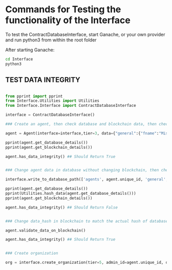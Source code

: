 # Commands for Testing the functionality of the Interface

To test the ContractDatabaseInterface, start Ganache, or your own provider and run python3 from within the root folder

After starting Ganache:

```sh
cd Interface
python3

```

## TEST DATA INTEGRITY

```py

from pprint import pprint
from Interface.Utilities import Utilities
from Interface.Interface import ContractDatabaseInterface

interface = ContractDatabaseInterface()

### Create an agent, then check database and blockchain data, then check integrity

agent = Agent(interface=interface,tier=3, data={"general":{"fname":"Mister", "lname":"Tyrell"}})

pprint(agent.get_database_details())
pprint(agent.get_blockchain_details())

agent.has_data_integrity() ## Should Return True

```

```py

### Change agent data in database without changing blockchain, then check data integrity

interface.write_to_database_path(['agents', agent.unique_id, 'general', 'fname'], "The Imp")

pprint(agent.get_database_details())
pprint(Utilities.hash_data(agent.get_database_details()))
pprint(agent.get_blockchain_details())

agent.has_data_integrity() ## Should Return False

```

```py

### Change data_hash in blockchain to match the actual hash of database

agent.validate_data_on_blockchain()

agent.has_data_integrity() ## Should Return True

```

```py

### Create organization

org = interface.create_organization(tier=5, admin_id=agent.unique_id, data={"general":{"name":"House Lannister", "symbol":"Lion", "address":"King's Landing"}})

```
